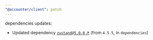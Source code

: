 ```yaml
---
"@accounter/client": patch
---
```

dependencies updates:
  - Updated dependency [`zustand@5.0.0` ↗︎](https://www.npmjs.com/package/zustand/v/5.0.0) (from `4.5.5`, in `dependencies`)
